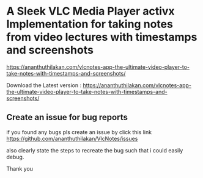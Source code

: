 # A Sleek VLC Media Player activx Implementation for taking notes from video lectures with timestamps and screenshots

https://ananthuthilakan.com/vlcnotes-app-the-ultimate-video-player-to-take-notes-with-timestamps-and-screenshots/

Download the Latest version : https://ananthuthilakan.com/vlcnotes-app-the-ultimate-video-player-to-take-notes-with-timestamps-and-screenshots/

## Create an issue for bug reports

if you found any bugs pls create an issue by click this link 
https://github.com/ananthuthilakan/VlcNotes/issues

also clearly state the steps to recreate the bug such that i could easily debug.

Thank you
